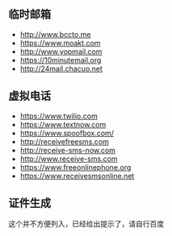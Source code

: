 ## 临时邮箱
* http://www.bccto.me
* https://www.moakt.com
* http://www.yopmail.com
* https://10minutemail.org
* http://24mail.chacuo.net

## 虚拟电话

* https://www.twilio.com
* https://www.textnow.com 
* https://www.spoofbox.com/
* http://receivefreesms.com
* http://receive-sms-now.com
* http://www.receive-sms.com
* https://www.freeonlinephone.org
* https://www.receivesmsonline.net

## 证件生成

这个并不方便列入，已经给出提示了，请自行百度

<!-- * https://mail.ru  -->